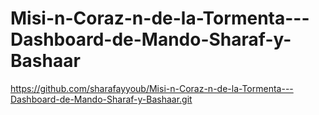 # Misi-n-Coraz-n-de-la-Tormenta---Dashboard-de-Mando-Sharaf-y-Bashaar
https://github.com/sharafayyoub/Misi-n-Coraz-n-de-la-Tormenta---Dashboard-de-Mando-Sharaf-y-Bashaar.git
